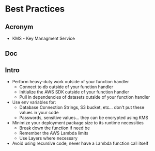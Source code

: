 # Best Practices

## Acronym
* KMS - Key Managment Service

## Doc

## Intro
* Perform heavy-duty work outside of your function handler   
    * Connect to db outside of your function handler
    * Initialize the AWS SDK outside of your function handler
    * Pull in dependencies of datasets outside of your function handler
* Use env variables for:
    * Database Connection Strings, S3 bucket, etc... don't put these values in your code
    * Passwords, sensitive values... they can be encrypted using KMS
* Minimize your deployment package size to its runtime necessities
    * Break down the function if need be
    * Remember the AWS Lambda limits
    * Use Layers where necessary
* Avoid using recursive code, never have a Lambda function call itself
